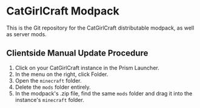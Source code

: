 # CatGirlCraft Modpack
This is the Git repository for the CatGirlCraft distributable modpack, as well as server mods.
## Clientside Manual Update Procedure
1. Click on your CatGirlCraft instance in the Prism Launcher.
2. In the menu on the right, click Folder.
3. Open the `minecraft` folder.
4. Delete the `mods` folder entirely.
5. In the modpack's .zip file, find the same `mods` folder and drag it into the instance's `minecraft` folder.